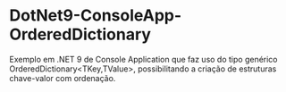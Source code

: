# DotNet9-ConsoleApp-OrderedDictionary
Exemplo em .NET 9 de Console Application que faz uso do tipo genérico OrderedDictionary&lt;TKey,TValue>, possibilitando a criação de estruturas chave-valor com ordenação.
